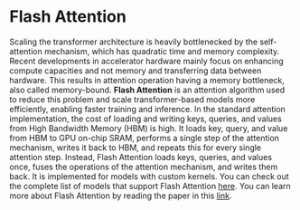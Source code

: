 # Flash Attention

Scaling the transformer architecture is heavily bottlenecked by the self-attention mechanism, which has quadratic time and memory complexity. Recent developments in accelerator hardware mainly focus on enhancing compute capacities and not memory and transferring data between hardware. This results in attention operation having a memory bottleneck, also called memory-bound. **Flash Attention** is an attention algorithm used to reduce this problem and scale transformer-based models more efficiently, enabling faster training and inference. 
In the standard attention implementation, the cost of loading and writing keys, queries, and values from High Bandwidth Memory (HBM) is high. It loads key, query, and value from HBM to GPU on-chip SRAM, performs a single step of the attention mechanism, writes it back to HBM, and repeats this for every single attention step. Instead, Flash Attention loads keys, queries, and values once, fuses the operations of the attention mechanism, and writes them back. 
It is implemented for models with custom kernels. You can check out the complete list of models that support Flash Attention [here](https://github.com/huggingface/text-generation-inference/tree/main/server/text_generation_server/models).
You can learn more about Flash Attention by reading the paper in this [link](https://arxiv.org/abs/2205.14135).

